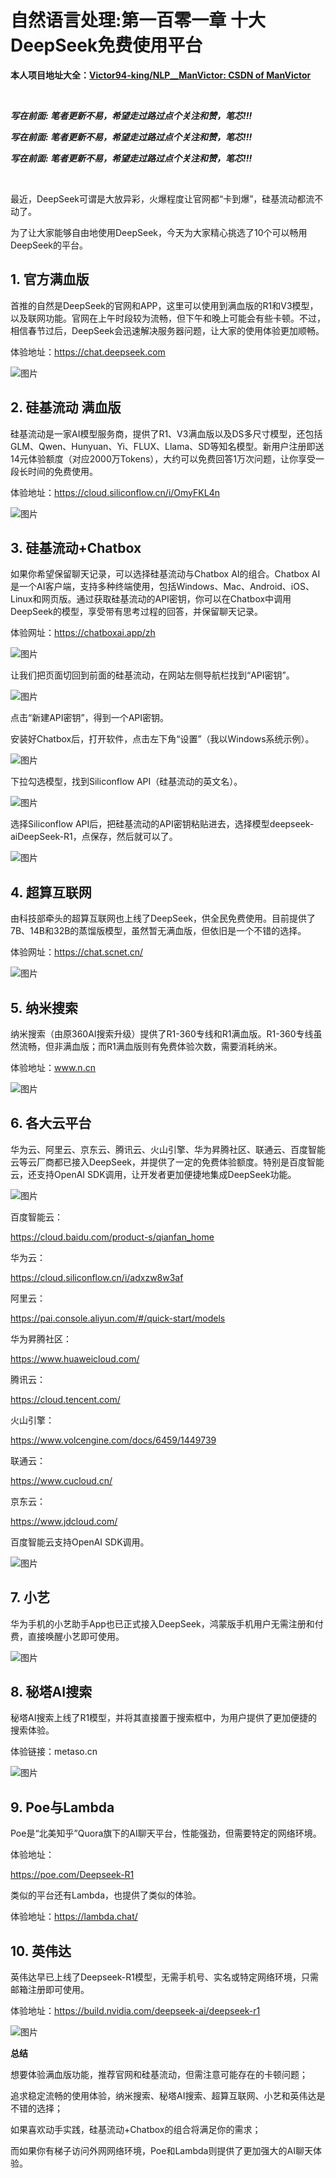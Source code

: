 # 自然语言处理:第一百零一章 十大DeepSeek免费使用平台

**本人项目地址大全：[Victor94-king/NLP__ManVictor: CSDN of ManVictor](https://github.com/Victor94-king/NLP__ManVictor)**

<br />

***写在前面: 笔者更新不易，希望走过路过点个关注和赞，笔芯!!!***

***写在前面: 笔者更新不易，希望走过路过点个关注和赞，笔芯!!!***

***写在前面: 笔者更新不易，希望走过路过点个关注和赞，笔芯!!!***

<br />


最近，DeepSeek可谓是大放异彩，火爆程度让官网都“卡到爆”，硅基流动都流不动了。

为了让大家能够自由地使用DeepSeek，今天为大家精心挑选了10个可以畅用DeepSeek的平台。

## **1. 官方满血版**

首推的自然是DeepSeek的官网和APP，这里可以使用到满血版的R1和V3模型，以及联网功能。官网在上午时段较为流畅，但下午和晚上可能会有些卡顿。不过，相信春节过后，DeepSeek会迅速解决服务器问题，让大家的使用体验更加顺畅。

体验地址：https://chat.deepseek.com

![图片](https://mmbiz.qpic.cn/mmbiz_gif/NX4HOlP6ibCicgdoicicE6HZliaIEXOJOa8V9AtHfhYNIwkcX7nNEAKTmU1OHE4Lv8icwDM5tBFlsz3LcJkTuniaZhFNA/640?wx_fmt=gif&from=appmsg&wxfrom=5&wx_lazy=1&tp=webp)

## **2. 硅基流动 满血版**

硅基流动是一家AI模型服务商，提供了R1、V3满血版以及DS多尺寸模型，还包括GLM、Qwen、Hunyuan、Yi、FLUX、Llama、SD等知名模型。新用户注册即送14元体验额度（对应2000万Tokens），大约可以免费回答1万次问题，让你享受一段长时间的免费使用。

体验地址：https://cloud.siliconflow.cn/i/OmyFKL4n

![图片](https://mmbiz.qpic.cn/mmbiz_png/teF4oHzZ4IQiaRBwdq0yq8aibNyogRJ4EK7C7k32VPh3sCU6VCWHYdYCibia2KlMhia9XGkVdN8n9xl5jZReru2MK3Q/640?wx_fmt=png&from=appmsg&tp=webp&wxfrom=5&wx_lazy=1&wx_co=1)

## **3. 硅基流动+Chatbox**

如果你希望保留聊天记录，可以选择硅基流动与Chatbox AI的组合。Chatbox AI是一个AI客户端，支持多种终端使用，包括Windows、Mac、Android、iOS、Linux和网页版。通过获取硅基流动的API密钥，你可以在Chatbox中调用DeepSeek的模型，享受带有思考过程的回答，并保留聊天记录。

体验网址：https://chatboxai.app/zh

![图片](https://mmbiz.qpic.cn/mmbiz_png/NX4HOlP6ibCicgdoicicE6HZliaIEXOJOa8V9k3WIdzahp9hcvtOBPefEGoBsQFS61nLziaPqf9nUmcra9g1YWaw2Vpg/640?wx_fmt=other&from=appmsg&wxfrom=5&wx_lazy=1&wx_co=1&tp=webp)

让我们把页面切回到前面的硅基流动，在网站左侧导航栏找到“API密钥”。

![图片](https://mmbiz.qpic.cn/mmbiz_png/NX4HOlP6ibCicgdoicicE6HZliaIEXOJOa8V97vCaJ0Ie9f1aYFCukITWVJviaAeTUTdzeibCQRdQpTiacZmqzWp4vsLxA/640?wx_fmt=other&from=appmsg&wxfrom=5&wx_lazy=1&wx_co=1&tp=webp)

点击“新建API密钥”，得到一个API密钥。

安装好Chatbox后，打开软件，点击左下角“设置”（我以Windows系统示例）。

![图片](https://mmbiz.qpic.cn/mmbiz_png/NX4HOlP6ibCicgdoicicE6HZliaIEXOJOa8V93sqwgd2GFq6SQ10pvCSwRpMCicsHpX8esbgMByuN6y31rFZVZOBtSrQ/640?wx_fmt=other&from=appmsg&wxfrom=5&wx_lazy=1&wx_co=1&tp=webp)

下拉勾选模型，找到Siliconflow API（硅基流动的英文名）。

![图片](https://mmbiz.qpic.cn/mmbiz_png/NX4HOlP6ibCicgdoicicE6HZliaIEXOJOa8V9Lcn8Q4khjZ4cFhoLR8A7yux7iaZ1WHzpbKQ59vJQn42kjahYoHVxq5Q/640?wx_fmt=other&from=appmsg&wxfrom=5&wx_lazy=1&wx_co=1&tp=webp)

选择Siliconflow API后，把硅基流动的API密钥粘贴进去，选择模型deepseek-aiDeepSeek-R1，点保存，然后就可以了。

![图片](https://mmbiz.qpic.cn/mmbiz_png/NX4HOlP6ibCicgdoicicE6HZliaIEXOJOa8V9GvpibRtfrI4r2btGV8OdZxtjNfic6KAVKUudLmMUKd6vIYuE02wLEteg/640?wx_fmt=other&from=appmsg&wxfrom=5&wx_lazy=1&wx_co=1&tp=webp)

## **4. 超算互联网**

由科技部牵头的超算互联网也上线了DeepSeek，供全民免费使用。目前提供了7B、14B和32B的蒸馏版模型，虽然暂无满血版，但依旧是一个不错的选择。

体验网址：https://chat.scnet.cn/

![图片](https://mmbiz.qpic.cn/mmbiz_png/NX4HOlP6ibCicgdoicicE6HZliaIEXOJOa8V9iaMHutxxF7rohybMsYVCABFqR9ctCDraHicuKVg6wrGViaplWK7gUicElg/640?wx_fmt=other&from=appmsg&wxfrom=5&wx_lazy=1&wx_co=1&tp=webp)

## **5. 纳米搜索**

纳米搜索（由原360AI搜索升级）提供了R1-360专线和R1满血版。R1-360专线虽然流畅，但非满血版；而R1满血版则有免费体验次数，需要消耗纳米。

体验地址：www.n.cn

![图片](https://mmbiz.qpic.cn/mmbiz_jpg/NX4HOlP6ibCicgdoicicE6HZliaIEXOJOa8V9KQLodTg9XAO1iccOXRWjicKQ4KSTqcI1PTiciaM2wvSBTnokNesV6SxL6w/640?wx_fmt=other&wxfrom=5&wx_lazy=1&wx_co=1&tp=webp)

## **6. 各大云平台**

华为云、阿里云、京东云、腾讯云、火山引擎、华为昇腾社区、联通云、百度智能云等云厂商都已接入DeepSeek，并提供了一定的免费体验额度。特别是百度智能云，还支持OpenAI SDK调用，让开发者更加便捷地集成DeepSeek功能。

![图片](https://mmbiz.qpic.cn/mmbiz_png/NX4HOlP6ibCicgdoicicE6HZliaIEXOJOa8V9EVThESXqRfd08hdYibqjo0wE1beQg9jMS58SvicrASh7sCTKFrG4YRzg/640?wx_fmt=other&from=appmsg&wxfrom=5&wx_lazy=1&wx_co=1&tp=webp)

百度智能云：

https://cloud.baidu.com/product-s/qianfan_home

华为云：

https://cloud.siliconflow.cn/i/adxzw8w3af

阿里云：

https://pai.console.aliyun.com/#/quick-start/models

华为昇腾社区：

https://www.huaweicloud.com/

腾讯云：

https://cloud.tencent.com/

火山引擎：

https://www.volcengine.com/docs/6459/1449739

联通云：

https://www.cucloud.cn/

京东云：

https://www.jdcloud.com/

百度智能云支持OpenAI SDK调用。

![图片](https://mmbiz.qpic.cn/mmbiz_png/NX4HOlP6ibCicgdoicicE6HZliaIEXOJOa8V9PEdb14T4M1te1j5NGujBsiaNBiaNO6JJ4UDWbF3HY9mJ3XLO3T2tgSZA/640?wx_fmt=other&from=appmsg&wxfrom=5&wx_lazy=1&wx_co=1&tp=webp)

## **7. 小艺**

华为手机的小艺助手App也已正式接入DeepSeek，鸿蒙版手机用户无需注册和付费，直接唤醒小艺即可使用。

![图片](https://mmbiz.qpic.cn/mmbiz_jpg/teF4oHzZ4IQiaRBwdq0yq8aibNyogRJ4EKChtw3e1LdpPC4IrapnZqlIjMCtt137U4f0GAWzJTxLO8REzRTqePlg/640?wx_fmt=jpeg&tp=webp&wxfrom=5&wx_lazy=1&wx_co=1)

## **8. 秘塔AI搜索**

秘塔AI搜索上线了R1模型，并将其直接置于搜索框中，为用户提供了更加便捷的搜索体验。

体验链接：metaso.cn

![图片](https://mmbiz.qpic.cn/mmbiz_png/NX4HOlP6ibCicgdoicicE6HZliaIEXOJOa8V9vkYPia7oKww7JXlHOsJeKQhc7HwWGYjvMjog2zEN7m1JZFm9hoe7U8w/640?wx_fmt=other&from=appmsg&wxfrom=5&wx_lazy=1&wx_co=1&tp=webp)

## **9. Poe与Lambda**

Poe是“北美知乎”Quora旗下的AI聊天平台，性能强劲，但需要特定的网络环境。

体验地址：

https://poe.com/Deepseek-R1

类似的平台还有Lambda，也提供了类似的体验。

体验地址：https://lambda.chat/

## **10. 英伟达**

英伟达早已上线了Deepseek-R1模型，无需手机号、实名或特定网络环境，只需邮箱注册即可使用。

体验地址：https://build.nvidia.com/deepseek-ai/deepseek-r1

![图片](https://mmbiz.qpic.cn/mmbiz_png/NX4HOlP6ibCicgdoicicE6HZliaIEXOJOa8V9iaPsewhaprXlyrmFtRXumOqnro56E3of5nYmnBXjAWoTZeibMESoT7pw/640?wx_fmt=other&from=appmsg&wxfrom=5&wx_lazy=1&wx_co=1&tp=webp)

**总结**

想要体验满血版功能，推荐官网和硅基流动，但需注意可能存在的卡顿问题；

追求稳定流畅的使用体验，纳米搜索、秘塔AI搜索、超算互联网、小艺和英伟达是不错的选择；

如果喜欢动手实践，硅基流动+Chatbox的组合将满足你的需求；

而如果你有梯子访问外网网络环境，Poe和Lambda则提供了更加强大的AI聊天体验。
